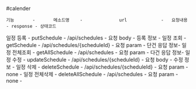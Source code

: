#calender

	기능  	 - 		 메소드명	 - 				url             -	요청내용 - response - 상태코드
일정 등록	 - putSchedule		 - /api/schedules				- 요청 body  - 등록 정보 		-
일정 조회 	 - getSchedule 		 - /api/schedules/{scheduleId}  - 요청 param - 단건 응답 정보-
일정 전체조회 - getAllSchedule 	 - /api/schedules				- 요청 param - 다건 응답 정보-
일정 수정 	 - updateSchedule 	 - /api/schedules/{scheduleId}  - 요청 body  - 수정 정보 		-
일정 삭제 	 - deleteSchedule 	 - /api/schedules/{scheduleId}	- 요청 param - none			-
일정 전체삭제 - deleteAllSchedule - /api/schedules				- 요청 param - none			-